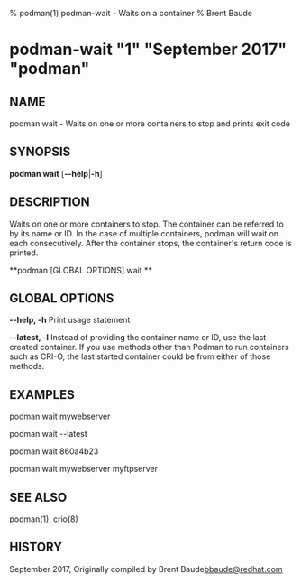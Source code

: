 % podman(1) podman-wait - Waits on a container
% Brent Baude
# podman-wait "1" "September 2017" "podman"

## NAME
podman wait - Waits on one or more containers to stop and prints exit code

## SYNOPSIS
**podman wait**
[**--help**|**-h**]

## DESCRIPTION
Waits on one or more containers to stop.  The container can be referred to by its
name or ID.  In the case of multiple containers, podman will wait on each consecutively.
After the container stops, the container's return code is printed.

**podman [GLOBAL OPTIONS] wait **

## GLOBAL OPTIONS

**--help, -h**
  Print usage statement

**--latest, -l**
  Instead of providing the container name or ID, use the last created container. If you use methods other than Podman
to run containers such as CRI-O, the last started container could be from either of those methods.

## EXAMPLES

  podman wait mywebserver

  podman wait --latest

  podman wait 860a4b23

  podman wait mywebserver myftpserver

## SEE ALSO
podman(1), crio(8)

## HISTORY
September 2017, Originally compiled by Brent Baude<bbaude@redhat.com>
